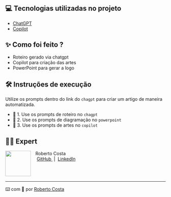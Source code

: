 ## 💻 Tecnologias utilizadas no projeto

- [ChatGPT](https://chat.openai.com/) 
- [Copilot](https://www.bing.com/search?q=Bing+AI&qs=ds&form=MW00X7&showconv=1)

## ✨ Como foi feito ?

- Roteiro gerado via chatgpt
- Copilot para criação das artes
- PowerPoint para gerar a logo


## 🛠️ Instruções de execução

Utilize os prompts dentro do link do `chagpt` para criar um artigo de maneira automatizada.

- 🤖 1. Use os prompts de roteiro no `chagpt`
- 🤖 2. Use os prompts de diagramação no `powerpoint`
- 🤖 3. Use os prompts de artes no `copilot`


## 👨‍💻 Expert

<p>
    <img 
      align=left 
      margin=10 
      width=80 
      src="https://avatars.githubusercontent.com/u/151440851?v=4"
    />
    <p>&nbsp&nbsp&nbspRoberto Costa<br>
    &nbsp&nbsp&nbsp
    <a 
        href="https://github.com/RobertoAHOW">
        GitHub
    </a>
    &nbsp;|&nbsp;
    <a 
        href="www.linkedin.com/in/robertoascosta/">
        LinkedIn
    </a>
   
<br/><br/>
<p>

---

⌨️ com 💜 por [Roberto Costa](https://github.com/RobertoAHOW)
